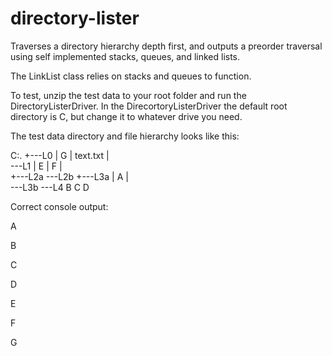 directory-lister
================

Traverses a directory hierarchy depth first, and outputs a preorder traversal using self implemented stacks, queues, and linked lists.

The LinkList class relies on stacks and queues to function.

To test, unzip the test data to your root folder and run the DirectoryListerDriver.  In the DirecortoryListerDriver the default root directory is C, but change it to whatever drive you need.

The test data directory and file hierarchy looks like this:

C:.
+---L0
   |   G
   |   text.txt
   |   
   \---L1
       |   E
       |   F
       |   
       +---L2a
       \---L2b
           +---L3a
           |       A
           |       
           \---L3b
               \---L4
                       B
                       C
                       D
                    
Correct console output:

A

B

C

D

E

F

G
